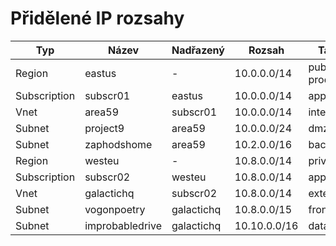 # Přidělené IP rozsahy

| Typ       | Název      | Nadřazený     | Rozsah         | Tagy            |
|-----------|------------|---------------|----------------|-----------------|
| Region | eastus | - | 10.0.0.0/14 | public, prod |
| Subscription | subscr01 | eastus | 10.0.0.0/14 | app1 |
| Vnet | area59 | subscr01 | 10.0.0.0/14 | internal |
| Subnet | project9 | area59 | 10.0.0.0/24 | dmz |
| Subnet | zaphodshome | area59 | 10.2.0.0/16 | backend |
| Region | westeu | - | 10.8.0.0/14 | private |
| Subscription | subscr02 | westeu | 10.8.0.0/14 | app2 |
| Vnet | galactichq | subscr02 | 10.8.0.0/14 | external |
| Subnet | vogonpoetry | galactichq | 10.8.0.0/15 | frontend |
| Subnet | improbabledrive | galactichq | 10.10.0.0/16 | database |
